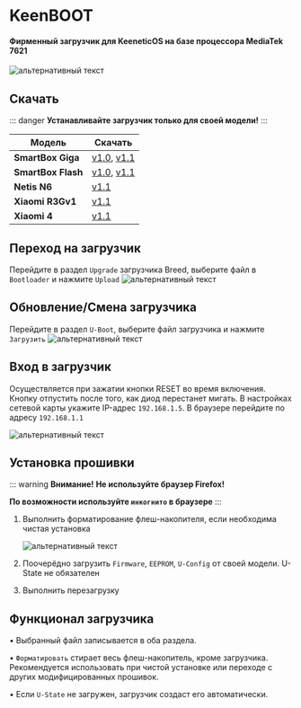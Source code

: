 # KeenBOOT

#### Фирменный загрузчик для KeeneticOS на базе процессора MediaTek 7621

![альтернативный текст](/assets/images/wiki/helpful/keenboot/main.png)

## Скачать

::: danger
**Устанавливайте загрузчик только для своей модели!**
:::

| Модель             | Скачать                                                                                                              |
|--------------------|----------------------------------------------------------------------------------------------------------------------|
| **SmartBox Giga**  | [v1.0](/assets/files/keenboot/KeenBOOT-SB_Giga_v1.0.bin), [v1.1](/assets/files/keenboot/KeenBOOT-SB_Giga_v1.1.bin)   |
| **SmartBox Flash** | [v1.0](/assets/files/keenboot/KeenBOOT-SB_Flash_v1.0.bin), [v1.1](/assets/files/keenboot/KeenBOOT-SB_Flash_v1.1.bin) |
| **Netis N6**       | [v1.1](/assets/files/keenboot/KeenBOOT-Netis_N6_v1.1.bin)                                                            |
| **Xiaomi R3Gv1**   | [v1.1](/assets/files/keenboot/KeenBOOT-Xiaomi_3G_v1.1.bin)                                                           |
| **Xiaomi 4**       | [v1.1](/assets/files/keenboot/KeenBOOT-Xiaomi_4_v1.1.bin)                                                            |

## Переход на загрузчик

Перейдите в раздел `Upgrade` загрузчика Breed, выберите файл в `Bootloader` и нажмите `Upload`
![альтернативный текст](/assets/images/wiki/helpful/breed/upgrade.png)

## Обновление/Смена загрузчика

Перейдите в раздел `U-Boot`, выберите файл загрузчика и нажмите `Загрузить`
![альтернативный текст](/assets/images/wiki/helpful/keenboot/update.png)

## Вход в загрузчик

Осуществляется при зажатии кнопки RESET во время включения. Кнопку отпустить после того, как диод перестанет мигать. В настройках сетевой карты укажите IP-адрес `192.168.1.5`.
В браузере перейдите по адресу `192.168.1.1`

![альтернативный текст](/assets/images/wiki/helpful/keenboot/network.png)

## Установка прошивки

::: warning **Внимание!**
**Не используйте браузер Firefox!**

**По возможности используйте `инкогнито` в браузере**
:::

1. Выполнить форматирование флеш-накопителя, если необходима чистая установка

   ![альтернативный текст](/assets/images/wiki/helpful/keenboot/erase.png)
2. Поочерёдно загрузить `Firmware`, `EEPROM`, `U-Config` от своей модели. U-State не обязателен
3. Выполнить перезагрузку

## Функционал загрузчика

• Выбранный файл записывается в оба раздела.

• `Форматировать` стирает весь флеш-накопитель, кроме загрузчика. Рекомендуется использовать при чистой установке или переходе с других модифицированных прошивок.

• Если `U-State` не загружен, загрузчик создаст его автоматически.